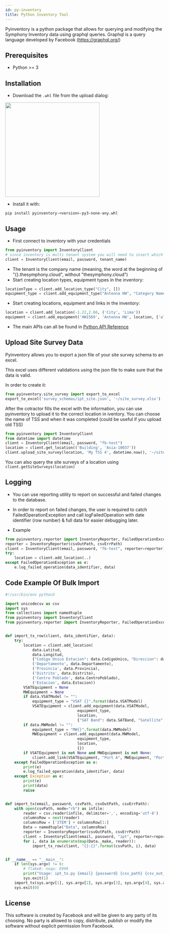 ```yaml
---
id: py-inventory
title: Python Inventory Tool
---
```


Pyinventory is a python package that allows for querying and modifying the Symphony Inventory
data using graphql queries.
Graphql is a query language developed by Facebook (https://graphql.org/)

## Prerequisites

* Python >= 3

## Installation

* Download the `.whl` file from the upload dialog:

<img src='https://s3.amazonaws.com/purpleheadband.images/wiki/pyinventory_download.png' width=300>


* Install it with:

```
pip install pyinventory-<version>-py3-none-any.whl
```

## Usage

* First connect to inventory with your credentials

```python
from pyinventory import InventoryClient
# since inventory is multi tenant system you will need to insert which partner you connect as
client = InventoryClient(email, password, tenant_name)
```
  * The tenant is the company name (meaning, the word at the beginning of "{}.thesymphony.cloud", without "thesymphony.cloud")
* Start creating location types, equipment types in the inventory:
```python
locationType = client.add_location_type("City", [])
equipment_type = client.add_equipment_type("Antenna HW", "Category Name", [("altitude", "int", None, True)], {}, [])
```
* Start creating locations, equipment and links in the inventory:
```python
location = client.add_location(-1.22,2.66, ('City', 'Lima'))
equipment = client.add_equipment('HW1569', 'Antenna HW', location, {'altitude': 53.5})
```

* The main APIs can all be found in [Python API Reference](../pyinventory/index.html)

## Upload Site Survey Data

Pyinventory allows you to export a json file of your site survey schema to an excel.

This excel uses different validations using the json file to make sure that the data is valid.

In order to create it:
```python
from pyinventory.site_survey import export_to_excel
export_to_excel('survey_schemas/ipt_site.json', '~/site_survey.xlsx')
```

After the cotractor fills the excel with the information, you can use pyinventory
to upload it to the correct location in iventory. You can choose the name of TSS and
when it was completed (could be useful if you upload old TSS)
```python
from pyinventory import InventoryClient
from datetime import datetime
client = InventoryClient(email, password, "fb-test")
location = client.get_location(('Building', 'Asia-10037'))
client.upload_site_survey(location, 'My TSS 4', datetime.now(), '~/site_survey.xlsx', 'survey_schemas/ipt_site.json')
```

You can also query the site surveys of a location using `client.getSiteSurveys(location)`

## Logging
* You can use reporting utility to report on successful and failed changes to the database.
* In order to report on failed changes, the user is required to catch FailedOperationException
and call logFailedOperation with date identifier (row number) & full data for
easier debugging later.

* Example
```python
from pyinventory.reporter import InventoryReporter, FailedOperationException
reporter = InventoryReporter(csvOutPath, csvErrPath)
client = InventoryClient(email, password, "fb-test", reporter=reporter)
try:
    location = client.add_location(..)
except FailedOperationException as e:
    e.log_failed_operation(data_identifier, data)
```

## Code Example Of Bulk Import
```python
#!/usr/bin/env python3

import unicodecsv as csv
import sys
from collections import namedtuple
from pyinventory import InventoryClient
from pyinventory.reporter import InventoryReporter, FailedOperationException


def import_tx_row(client, data_identifier, data):
    try:
        location = client.add_location(
            data.Latitud,
            data.Longitud,
            {"Codigo Unico Estacion": data.CodigoUnico, "Direccion": data.DIRECCION},
            ('Departamento', data.Departamento),
            ('Provincia', data.Provincia),
            ('Distrito', data.Distrito),
            ('Centro Poblado', data.CentroPoblado),
            ('Estacion', data.Estacion))
        VSATEquipment = None
        MWEquipment = None
        if data.VSATModel != "":
            equipment_type = "VSAT {}".format(data.VSATModel)
            VSATEquipment = client.add_equipment(data.VSATModel,
                                equipment_type,
                                location,
                                {"SAT Band": data.SATBand, "Satellite": data.Satellite})
        if data.MWModel != "":
            equipment_type = "MW{}".format(data.MWModel)
            MWEquipment = client.add_equipment(data.MWModel,
                                equipment_type,
                                location,
                                {})
        if VSATEquipment is not None and MWEquipment is not None:
            client.add_link(VSATEquipment, "Port A", MWEquipment, "Port A")
    except FailedOperationException as e:
        print(e)
        e.log_failed_operation(data_identifier, data)
    except Exception as e:
        print(e)
        print(data)
        raise


def import_tx(email, password, csvPath, csvOutPath, csvErrPath):
    with open(csvPath, mode="rb") as infile:
        reader = csv.reader(infile, delimiter=',', encoding='utf-8')
        columnsRow = next(reader)
        columnsRow = ['ITEM'] + columnsRow[1:]
        Data = namedtuple("Data", columnsRow)
        reporter = InventoryReporter(csvOutPath, csvErrPath)
        client = InventoryClient(email, password, "ipt", reporter=reporter)
        for i, data in enumerate(map(Data._make, reader)):
            import_tx_row(client, "{}:{}".format(csvPath, i), data)


if __name__ == "__main__":
    if len(sys.argv) != 6:
        # flake8: noqa: E999
        print("Usage: ipt_tx.py {email} {password} {csv_path} {csv_out_path} {csv_err_path}")
        sys.exit(1)
    import_tx(sys.argv[1], sys.argv[2], sys.argv[3], sys.argv[4], sys.argv[5])
    sys.exit(0)

```

## License

This software is created by Facebook and will be given to any party of its choosing.
No party is allowed to copy, distribute, publish or modify the software without explicit
permission from Facebook.
